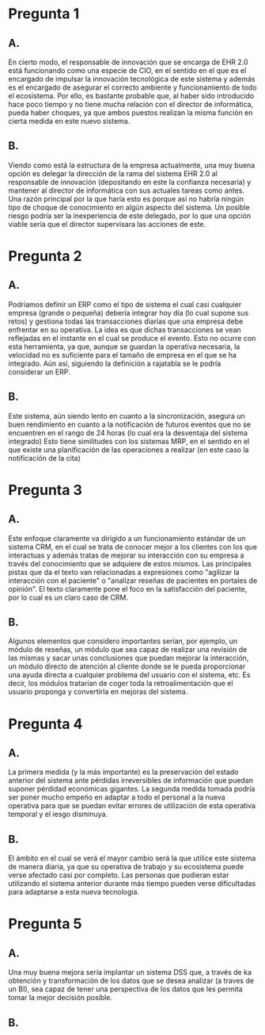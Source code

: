 # Pregunta 1
## A.
En cierto modo, el responsable de innovación que se encarga de EHR 2.0 está funcionando como una especie de CIO, en el sentido en el que es el encargado de impulsar la innovación tecnológica de este sistema y además es el encargado de asegurar el correcto ambiente y funcionamiento de todo el ecosistema. 
Por ello, es bastante probable que, al haber sido introducido hace poco tiempo y no tiene mucha relación con el director de informática, pueda haber choques, ya que ambos puestos realizan la misma función en cierta medida en este nuevo sistema.
## B.
Viendo como está la estructura de la empresa actualmente, una muy buena opción es delegar la dirección de la rama del sistema EHR 2.0 al responsable de innovación (depositando en este la confianza necesaria) y mantener al director de informática con sus actuales tareas como antes.
Una razón principal por la que haría esto es porque así no habría ningún tipo de choque de conocimiento en algún aspecto del sistema. Un posible riesgo podría ser la inexperiencia de este delegado, por lo que una opción viable sería que el director supervisara las acciones de este.


# Pregunta 2
## A.
Podríamos definir un ERP como el tipo de sistema el cual casi cualquier empresa (grande o pequeña) debería integrar hoy día (lo cual supone sus retos) y gestiona todas las transacciones diarias que una empresa debe enfrentar en su operativa. 
La idea es que dichas transacciones se vean reflejadas en el instante en el cual se produce el evento. Esto no ocurre con esta herramienta, ya que, aunque se guardan la operativa necesaria, la velocidad no es suficiente para el tamaño de empresa en el que se ha integrado. Aún así, siguiendo la definición a rajatabla se le podría considerar un ERP.

## B.
Este sistema, aún siendo lento en cuanto a la sincronización, asegura un buen rendimiento en cuanto a la notificación de futuros eventos que no se encuentren en el rango de 24 horas (lo cual era la desventaja del sistema integrado)
Esto tiene similitudes con los sistemas MRP, en el sentido en el que existe una planificación de las operaciones a realizar (en este caso la notificación de la cita)
# Pregunta 3
## A.
Este enfoque claramente va dirigido a un funcionamiento estándar de un sistema CRM, en el cual se trata de conocer mejor a los clientes con los que interactuas y además tratas de mejorar su interacción con su empresa a través del conocimiento que se adquiere de estos mismos. 
Las principales pistas que da el texto van relacionadas a expresiones como "agilizar la interacción con el paciente" o "analizar reseñas de pacientes en portales de opinión". El texto claramente pone el foco en la satisfacción del paciente, por lo cual es un claro caso de CRM.
## B.
Algunos elementos que considero importantes serían, por ejemplo, un módulo de reseñas, un módulo que sea capaz de realizar una revisión de las mismas y sacar unas conclusiones que puedan mejorar la interacción, un módulo directo de atención al cliente donde se le pueda proporcionar una ayuda directa a cualquier problema del usuario con el sistema, etc.
Es decir, los módulos tratarían de coger toda la retroalimentación que el usuario proponga y convertirla en mejoras del sistema.
# Pregunta 4
## A.
La primera medida (y la más importante) es la preservación del estado anterior del sistema ante pérdidas irreversibles de información que puedan suponer pérdidad económicas gigantes.
La segunda medida tomada podría ser poner mucho empeño en adaptar a todo el personal a la nueva operativa para que se puedan evitar errores de utilización de esta operativa temporal y el iesgo disminuya.
## B.
El ámbito en el cual se verá el mayor cambio será la que utilice este sistema de manera diaria, ya que su operativa de trabajo y su ecosistema puede verse afectado casi por completo. Las personas que pudieran estar utilizando el sistema anterior durante más tiempo pueden verse dificultadas para adaptarse a esta nueva tecnología.
# Pregunta 5
## A.
Una muy buena mejora sería implantar un sistema DSS que, a través de ka obtención y transformación de los datos que se desea analizar (a traves de un BI), sea capaz de tener una perspectiva de los datos que les permita tomar la mejor decisión posible.
## B.
